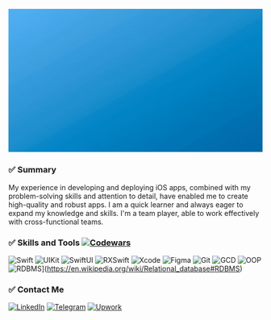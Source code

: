 [![Header](https://github.com/mustafos/mustafos/blob/master/assets/header.gif)](https://mustafos.github.io)

### ✅ Summary
My experience in developing and deploying iOS apps, combined with my problem-solving skills and attention to detail, have enabled me to create high-quality and robust apps. I am a quick learner and always eager to expand my knowledge and skills. I'm a team player, able to work effectively with cross-functional teams.

### ✅ Skills and Tools [![Codewars](https://www.codewars.com/users/mustafos/badges/small)](https://www.codewars.com/users/mustafos)
![Swift](https://img.shields.io/badge/-Swift-349DDD?style=for-the-badge&logo=swift&logoColor=white)
![UIKit](https://img.shields.io/badge/-UIKit-349DDD?style=for-the-badge&logo=uikit&logoColor=white)
![SwiftUI](https://img.shields.io/badge/-SwiftUI-349DDD?style=for-the-badge&logo=swift&logoColor=white)
![RXSwift](https://img.shields.io/badge/-RXSwift-349DDD?style=for-the-badge&logo=reactivex&logoColor=white)
![Xcode](https://img.shields.io/badge/-Xcode-349DDD?style=for-the-badge&logo=xcode&logoColor=white)
![Figma](https://img.shields.io/badge/-Figma-349DDD?style=for-the-badge&logo=figma&logoColor=white)
![Git](https://img.shields.io/badge/-Git-349DDD?style=for-the-badge&logo=git&logoColor=white)
![GCD](https://img.shields.io/badge/-Concurrency-349DDD?style=for-the-badge&logo=circle&logoColor=white)
![OOP](https://img.shields.io/badge/-OOP-349DDD?style=for-the-badge&logo=anaconda&logoColor=white)
![RDBMS](https://img.shields.io/badge/-RDBMS-349DDD?style=for-the-badge&logo=sqlite&logoColor=white)](https://en.wikipedia.org/wiki/Relational_database#RDBMS)

### ✅ Contact Me 
[![LinkedIn](https://img.shields.io/badge/-LinkedIn-349DDD?style=flat&logo=linkedin&logoColor=white)](urlSocial)
[![Telegram](https://img.shields.io/badge/-Telegram-349DDD?style=flat&logo=telegram&logoColor=white)](urlSocial)
[![Upwork](https://img.shields.io/badge/-Upwork-349DDD?style=flat&logo=upwork&logoColor=white)](urlSocial)
